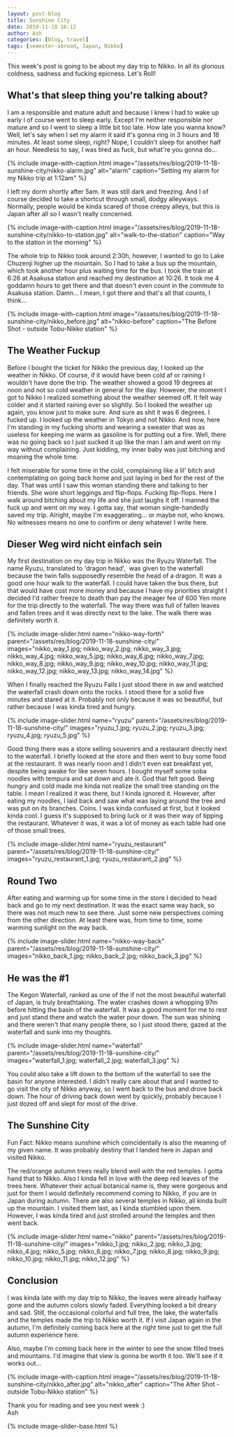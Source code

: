 ```yaml
---
layout: post-blog
title: Sunshine City
date: 2019-11-18 16:12
author: Ash
categories: [blog, travel]
tags: [semester-abroad, Japan, Nikko]
---
```


This week's post is going to be about my day trip to Nikko. In all its glorious coldness, sadness and fucking epicness.
Let's Roll!

## What's that sleep thing you're talking about?

I am a responsible and mature adult and because I knew I had to wake up early I of course went to sleep early. Except I'm neither responsible nor mature and so I went to sleep a little bit too late. How late you wanna know? Well, let's say when I set my alarm it said it's gonna ring in 3 hours and 18 minutes. At least some sleep, right? Nope, I couldn't sleep for another half an hour. Needless to say, I was tired as fuck, but what're you gonna do...

{% include image-with-caption.html image="/assets/res/blog/2019-11-18-sunshine-city/nikko-alarm.jpg" alt="alarm" caption="Setting my alarm for my Nikko trip at 1:12am" %}

I left my dorm shortly after 5am. It was still dark and freezing. And I of course decided to take a shortcut through small, dodgy alleyways. Normally, people would be kinda scared of those creepy alleys, but this is Japan after all so I wasn't really concerned.

{% include image-with-caption.html image="/assets/res/blog/2019-11-18-sunshine-city/nikko-to-station.jpg" alt="walk-to-the-station" caption="Way to the station in the morning" %}

The whole trip to Nikko took around 2:30h, however, I wanted to go to Lake Chuzenji higher up the mountain. So I had to take a bus up the mountain, which took another hour plus waiting time for the bus. I took the train at 6:26 at Asakusa station and reached my destination at 10:26. It took me 4 goddamn hours to get there and that doesn't even count in the commute to Asakusa station. Damn... I mean, I got there and that's all that counts, I think...

{% include image-with-caption.html image="/assets/res/blog/2019-11-18-sunshine-city/nikko_before.jpg" alt="nikko-before" caption="The Before Shot - outside Tobu-Nikko station" %}

## The Weather Fuckup

Before I bought the ticket for Nikko the previous day, I looked up the weather in Nikko. Of course, if it would have been cold af or raining I wouldn't have done the trip. The weather showed a good 19 degrees at noon and not so cold weather in general for the day. However, the moment I got to Nikko I realized something about the weather seemed off. It felt way colder and it started raining ever so slightly. So I looked the weather up again, you know just to make sure. And sure as shit it was 6 degrees. I fucked up. I looked up the weather in Tokyo and not Nikko. And now, here I'm standing in my fucking shorts and wearing a sweater that was as useless for keeping me warm as gasoline is for putting out a fire. Well, there was no going back so I just sucked it up like the man I am and went on my way without complaining. Just kidding, my inner baby was just bitching and moaning the whole time.

I felt miserable for some time in the cold, complaining like a lil' bitch and contemplating on going back home and just laying in bed for the rest of the day. That was until I saw this woman standing there and talking to her friends. She wore short leggings and flip-flops. Fucking flip-flops. Here I walk around bitching about my life and she just laughs it off. I manned the fuck up and went on my way. I gotta say, that woman single-handedly saved my trip. Alright, maybe I'm exaggerating... or maybe not, who knows. No witnesses means no one to confirm or deny whatever I write here.
## Dieser Weg wird nicht einfach sein
My first destination on my day trip in Nikko was the Ryuzu Waterfall. The name Ryuzu, translated to 'dragon head',  was given to the waterfall because the twin falls supposedly resemble the head of a dragon. It was a good one hour walk to the waterfall. I could have taken the bus there, but that would have cost more money and because I have my priorities straight I decided I'd rather freeze to death than pay the meager fee of 600 Yen more for the trip directly to the waterfall. The way there was full of fallen leaves and fallen trees and it was directly next to the lake. The walk there was definitely worth it.

{% include image-slider.html name="nikko-way-forth" parent="/assets/res/blog/2019-11-18-sunshine-city/" images="nikko_way_1.jpg; nikko_way_2.jpg; nikko_way_3.jpg; nikko_way_4.jpg; nikko_way_5.jpg; nikko_way_6.jpg; nikko_way_7.jpg; nikko_way_8.jpg; nikko_way_9.jpg; nikko_way_10.jpg; nikko_way_11.jpg; nikko_way_12.jpg; nikko_way_13.jpg; nikko_way_14.jpg" %}

When I finally reached the Ryuzu Falls I just stood there in aw and watched the waterfall crash down onto the rocks. I stood there for a solid five minutes and stared at it. Probably not only because it was so beautiful, but rather because I was kinda tired and hungry.

{% include image-slider.html name="ryuzu" parent="/assets/res/blog/2019-11-18-sunshine-city/" images="ryuzu_1.jpg; ryuzu_2.jpg; ryuzu_3.jpg; ryuzu_4.jpg; ryuzu_5.jpg" %}

Good thing there was a store selling souvenirs and a restaurant directly next to the waterfall. I briefly looked at the store and then went to buy some food at the restaurant. It was nearly noon and I didn't even eat breakfast yet, despite being awake for like seven hours. I bought myself some soba noodles with tempura and sat down and ate it. God that felt good. Being hungry and cold made me kinda not realize the small tree standing on the table. I mean I realized it was there, but I kinda ignored it. However, after eating my noodles, I laid back and saw what was laying around the tree and was put on its branches. Coins. I was kinda confused at first, but it looked kinda cool. I guess it's supposed to bring luck or it was their way of tipping the restaurant. Whatever it was, it was a lot of money as each table had one of those small trees.

{% include image-slider.html name="ryuzu_restaurant" parent="/assets/res/blog/2019-11-18-sunshine-city/" images="ryuzu_restaurant_1.jpg; ryuzu_restaurant_2.jpg" %}

## Round Two

After eating and warming up for some time in the store I decided to head back and go to my next destination. It was the exact same way back, so there was not much new to see there. Just some new perspectives coming from the other direction. At least there was, from time to time, some warming sunlight on the way back.

{% include image-slider.html name="nikko-way-back" parent="/assets/res/blog/2019-11-18-sunshine-city/" images="nikko_back_1.jpg; nikko_back_2.jpg; nikko_back_3.jpg" %}

## He was the #1

The Kegon Waterfall, ranked as one of the if not the most beautiful waterfall of Japan, is truly breathtaking. The water crashes down a whopping 97m before hitting the basin of the waterfall. It was a good moment for me to rest and just stand there and watch the water pour down. The sun was shining and there weren't that many people there, so I just stood there, gazed at the waterfall and sunk into my thoughts.

{% include image-slider.html name="waterfall" parent="/assets/res/blog/2019-11-18-sunshine-city/" images="waterfall_1.jpg; waterfall_2.jpg; waterfall_3.jpg" %}

You could also take a lift down to the bottom of the waterfall to see the basin for anyone interested. I didn't really care about that and I wanted to go visit the city of Nikko anyway, so I went back to the bus and drove back down. The hour of driving back down went by quickly, probably because I just dozed off and slept for most of the drive.

## The Sunshine City

Fun Fact: Nikko means sunshine which coincidentally is also the meaning of my given name. It was probably destiny that I landed here in Japan and visited Nikko.

The red/orange autumn trees really blend well with the red temples. I gotta hand that to Nikko. Also I kinda fell in love with the deep red leaves of the trees here. Whatever their actual botanical name is, they were gorgeous and just for them I would definitely recommend coming to Nikko, if you are in Japan during autumn. There are also several temples in Nikko, all kinda built up the mountain. I visited them last, as I kinda stumbled upon them. However, I was kinda tired and just strolled around the temples and then went back.

{% include image-slider.html name="nikko" parent="/assets/res/blog/2019-11-18-sunshine-city/" images="nikko_1.jpg; nikko_2.jpg; nikko_3.jpg; nikko_4.jpg; nikko_5.jpg; nikko_6.jpg; nikko_7.jpg; nikko_8.jpg; nikko_9.jpg; nikko_10.jpg; nikko_11.jpg; nikko_12.jpg" %}

## Conclusion

I was kinda late with my day trip to Nikko, the leaves were already halfway gone and the autumn colors slowly faded. Everything looked a bit dreary and sad. Still, the occasional colorful and full tree, the lake, the waterfalls and the temples made the trip to Nikko worth it. If I visit Japan again in the autumn, I'm definitely coming back here at the right time just to get the full autumn experience here.

Also, maybe I'm coming back here in the winter to see the snow filled trees and mountains. I'd imagine that view is gonna be worth it too. We'll see if it works out...

{% include image-with-caption.html image="/assets/res/blog/2019-11-18-sunshine-city/nikko_after.jpg" alt="nikko_after" caption="The After Shot - outside Tobu-Nikko station" %}

Thank you for reading and see you next week :)  
Ash

{% include image-slider-base.html %}
